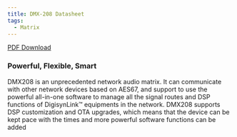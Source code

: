 ```yaml
---
title: DMX-208 Datasheet
tags:
  - Matrix
---
```


[PDF Download](../assets/dmx-208/DMX-208-Datasheet.pdf)

### Powerful,  Flexible, Smart

DMX208 is an unprecedented network audio matrix. It can communicate with other network devices based on AES67, and support to use the powerful all-in-one software to manage all the signal routes and DSP functions of DigisynLink™ equipments in the network.
DMX208 supports DSP customization and OTA upgrades, which means that the device can be kept pace with the times and  more powerful software functions can be added 